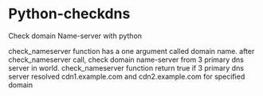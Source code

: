 # Python-checkdns
Check domain Name-server with python 

check_nameserver function has a one argument called domain name.
after  check_nameserver call, check domain name-server from 3 primary dns server in world.
check_nameserver function return true if 3 primary dns server resolved cdn1.example.com and cdn2.example.com for specified domain
